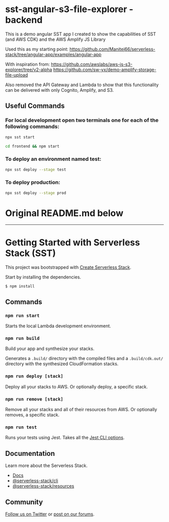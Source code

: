 # sst-angular-s3-file-explorer - backend

This is a demo angular SST app I created to show the capabilities of SST (and AWS CDK) and the AWS Amplify JS Library

Used this as my starting point: https://github.com/Manitej66/serverless-stack/tree/angular-app/examples/angular-app

With inspiration from:
https://github.com/awslabs/aws-js-s3-explorer/tree/v2-alpha
https://github.com/sw-yx/demo-amplify-storage-file-upload

Also removed the API Gateway and Lambda to show that this functionality can be delivered with only Cognito, Amplify, and S3.

## Useful Commands
### For local development open two terminals one for each of the following commands:
```bash
npx sst start
```
```bash
cd frontend && npm start
```

### To deploy an environment named test:
```bash
npx sst deploy --stage test
```

### To deploy production:
```bash
npx sst deploy --stage prod
```


# Original README.md below
___
# Getting Started with Serverless Stack (SST)

This project was bootstrapped with [Create Serverless Stack](https://docs.serverless-stack.com/packages/create-serverless-stack).

Start by installing the dependencies.

```bash
$ npm install
```

## Commands

### `npm run start`

Starts the local Lambda development environment.

### `npm run build`

Build your app and synthesize your stacks.

Generates a `.build/` directory with the compiled files and a `.build/cdk.out/` directory with the synthesized CloudFormation stacks.

### `npm run deploy [stack]`

Deploy all your stacks to AWS. Or optionally deploy, a specific stack.

### `npm run remove [stack]`

Remove all your stacks and all of their resources from AWS. Or optionally removes, a specific stack.

### `npm run test`

Runs your tests using Jest. Takes all the [Jest CLI options](https://jestjs.io/docs/en/cli).

## Documentation

Learn more about the Serverless Stack.
- [Docs](https://docs.serverless-stack.com)
- [@serverless-stack/cli](https://docs.serverless-stack.com/packages/cli)
- [@serverless-stack/resources](https://docs.serverless-stack.com/packages/resources)

## Community

[Follow us on Twitter](https://twitter.com/ServerlessStack) or [post on our forums](https://discourse.serverless-stack.com).

